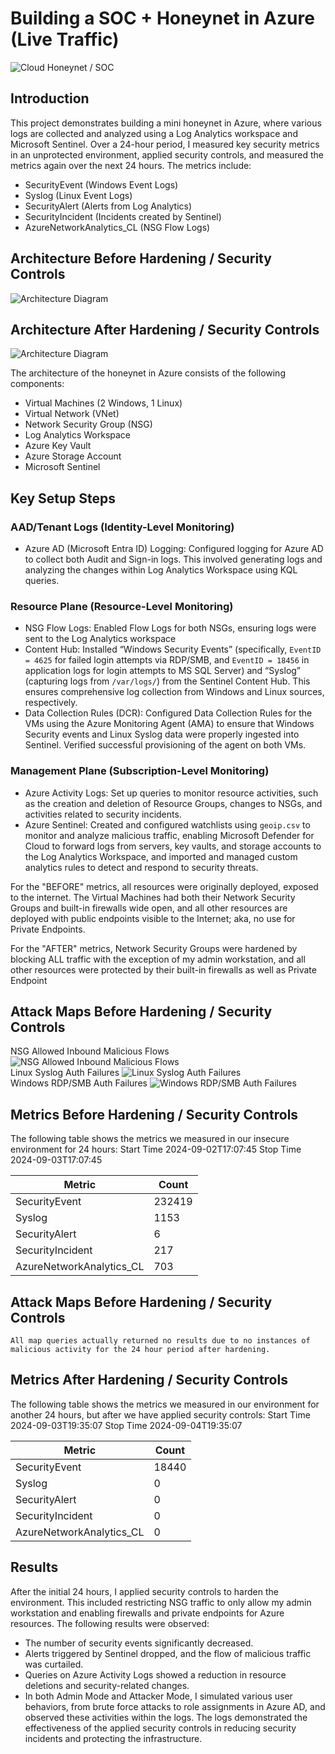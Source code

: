 # Building a SOC + Honeynet in Azure (Live Traffic)
![Cloud Honeynet / SOC](https://github.com/wesleyytiong/soc-azure/blob/main/images/soc-azure.png)

## Introduction

This project demonstrates building a mini honeynet in Azure, where various logs are collected and analyzed using a Log Analytics workspace and Microsoft Sentinel. Over a 24-hour period, I measured key security metrics in an unprotected environment, applied security controls, and measured the metrics again over the next 24 hours. The metrics include:

- SecurityEvent (Windows Event Logs)
- Syslog (Linux Event Logs)
- SecurityAlert (Alerts from Log Analytics)
- SecurityIncident (Incidents created by Sentinel)
- AzureNetworkAnalytics_CL (NSG Flow Logs)

## Architecture Before Hardening / Security Controls
![Architecture Diagram](https://i.imgur.com/aBDwnKb.jpg)

## Architecture After Hardening / Security Controls
![Architecture Diagram](https://i.imgur.com/YQNa9Pp.jpg)

The architecture of the honeynet in Azure consists of the following components:

- Virtual Machines (2 Windows, 1 Linux)
- Virtual Network (VNet)
- Network Security Group (NSG)
- Log Analytics Workspace
- Azure Key Vault
- Azure Storage Account
- Microsoft Sentinel

## Key Setup Steps
### AAD/Tenant Logs (Identity-Level Monitoring)
- Azure AD (Microsoft Entra ID) Logging: Configured logging for Azure AD to collect both Audit and Sign-in logs. This involved generating logs and analyzing the changes within Log Analytics Workspace using KQL queries.
### Resource Plane (Resource-Level Monitoring)
- NSG Flow Logs: Enabled Flow Logs for both NSGs, ensuring logs were sent to the Log Analytics workspace
- Content Hub: Installed “Windows Security Events” (specifically, ```EventID = 4625``` for failed login attempts via RDP/SMB, and ```EventID = 18456``` in application logs for login attempts to MS SQL Server) and “Syslog” (capturing logs from ```/var/logs/```) from the Sentinel Content Hub. This ensures comprehensive log collection from Windows and Linux sources, respectively.
- Data Collection Rules (DCR): Configured Data Collection Rules for the VMs using the Azure Monitoring Agent (AMA) to ensure that Windows Security events and Linux Syslog data were properly ingested into Sentinel. Verified successful provisioning of the agent on both VMs.
### Management Plane (Subscription-Level Monitoring)
- Azure Activity Logs: Set up queries to monitor resource activities, such as the creation and deletion of Resource Groups, changes to NSGs, and activities related to security incidents.
- Azure Sentinel: Created and configured watchlists using ```geoip.csv``` to monitor and analyze malicious traffic, enabling Microsoft Defender for Cloud to forward logs from servers, key vaults, and storage accounts to the Log Analytics Workspace, and imported and managed custom analytics rules to detect and respond to security threats.

For the "BEFORE" metrics, all resources were originally deployed, exposed to the internet. The Virtual Machines had both their Network Security Groups and built-in firewalls wide open, and all other resources are deployed with public endpoints visible to the Internet; aka, no use for Private Endpoints.

For the "AFTER" metrics, Network Security Groups were hardened by blocking ALL traffic with the exception of my admin workstation, and all other resources were protected by their built-in firewalls as well as Private Endpoint

## Attack Maps Before Hardening / Security Controls
NSG Allowed Inbound Malicious Flows
![NSG Allowed Inbound Malicious Flows](https://github.com/wesleyytiong/soc-azure/blob/main/images/(before)-nsg-malicious-allowed-in-24h.png)<br>
Linux Syslog Auth Failures
![Linux Syslog Auth Failures](https://github.com/wesleyytiong/soc-azure/blob/main/images/(before)-syslog-ssh-auth-fail-24h.png)<br>
Windows RDP/SMB Auth Failures
![Windows RDP/SMB Auth Failures](https://github.com/wesleyytiong/soc-azure/blob/main/images/(before)-windows-rdp-smb-auth-fail-24h.png)<br>

## Metrics Before Hardening / Security Controls

The following table shows the metrics we measured in our insecure environment for 24 hours:
Start Time 2024-09-02T17:07:45
Stop Time 2024-09-03T17:07:45

| Metric                   | Count
| ------------------------ | -----
| SecurityEvent            | 232419
| Syslog                   | 1153
| SecurityAlert            | 6
| SecurityIncident         | 217
| AzureNetworkAnalytics_CL | 703

## Attack Maps Before Hardening / Security Controls

```All map queries actually returned no results due to no instances of malicious activity for the 24 hour period after hardening.```

## Metrics After Hardening / Security Controls

The following table shows the metrics we measured in our environment for another 24 hours, but after we have applied security controls:
Start Time 2024-09-03T19:35:07
Stop Time	2024-09-04T19:35:07

| Metric                   | Count
| ------------------------ | -----
| SecurityEvent            | 18440
| Syslog                   | 0
| SecurityAlert            | 0
| SecurityIncident         | 0
| AzureNetworkAnalytics_CL | 0

## Results

After the initial 24 hours, I applied security controls to harden the environment. This included restricting NSG traffic to only allow my admin workstation and enabling firewalls and private endpoints for Azure resources. The following results were observed:

- The number of security events significantly decreased.
- Alerts triggered by Sentinel dropped, and the flow of malicious traffic was curtailed.
- Queries on Azure Activity Logs showed a reduction in resource deletions and security-related changes.
- In both Admin Mode and Attacker Mode, I simulated various user behaviors, from brute force attacks to role assignments in Azure AD, and observed these activities within the logs. The logs demonstrated the effectiveness of the applied security controls in reducing security incidents and protecting the infrastructure.
